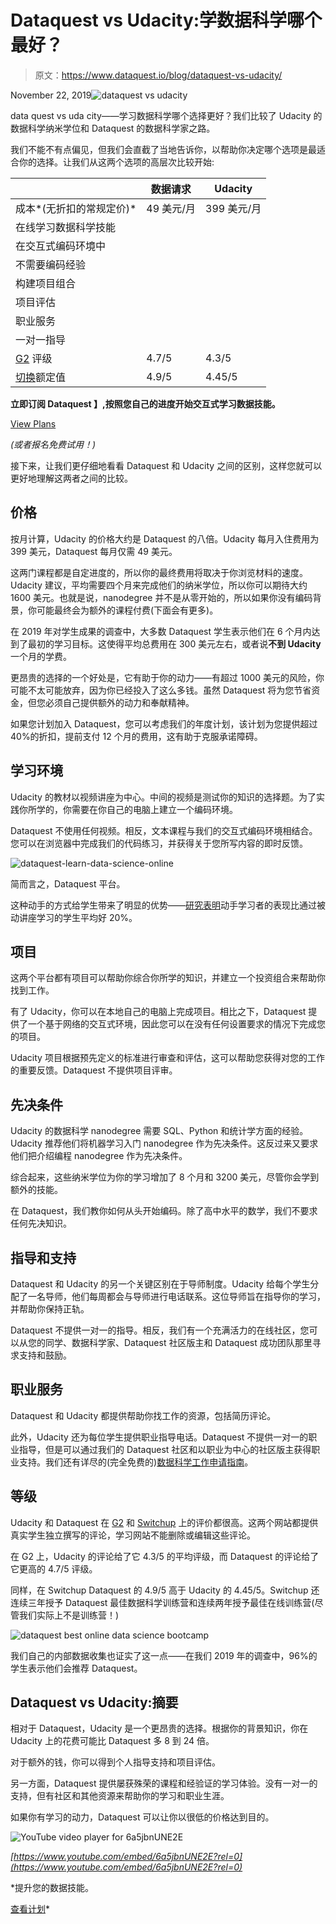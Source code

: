 # Dataquest vs Udacity:学数据科学哪个最好？

> 原文：<https://www.dataquest.io/blog/dataquest-vs-udacity/>

November 22, 2019![dataquest vs udacity](img/cd0dfd0ee71248c65dd67de6d76317fd.png)

data quest vs uda city——学习数据科学哪个选择更好？我们比较了 Udacity 的数据科学纳米学位和 Dataquest 的数据科学家之路。

我们不能不有点偏见，但我们会直截了当地告诉你，以帮助你决定哪个选项是最适合你的选择。让我们从这两个选项的高层次比较开始:

| ​ | **数据请求** | **Udacity** |
| --- | --- | --- |
| 成本*(无折扣的常规定价)* | 49 美元/月 | 399 美元/月 |
| 在线学习数据科学技能 |  |  |
| 在交互式编码环境中 |  |  |
| 不需要编码经验 |  |  |
| 构建项目组合 |  |  |
| 项目评估 |  |  |
| 职业服务 |  |  |
| 一对一指导 |  |  |
| [G2](https://www.g2.com/compare/dataquest-vs-udacity) 评级 | ​4.7/5 | ​4.3/5 |
| [切换](https://www.switchup.org/bootcamps/dataquest)额定值 | ​4.9/5 | ​4.45/5 |

**立即订阅 Dataquest 】,按照您自己的进度开始交互式学习数据技能。**

[View Plans](/subscribe)

*(或者报名免费试用！)*

接下来，让我们更仔细地看看 Dataquest 和 Udacity 之间的区别，这样您就可以更好地理解这两者之间的比较。

## 价格

按月计算，Udacity 的价格大约是 Dataquest 的八倍。Udacity 每月入住费用为 399 美元，Dataquest 每月仅需 49 美元。

这两门课程都是自定进度的，所以你的最终费用将取决于你浏览材料的速度。Udacity 建议，平均需要四个月来完成他们的纳米学位，所以你可以期待大约 1600 美元。也就是说，nanodegree 并不是从零开始的，所以如果你没有编码背景，你可能最终会为额外的课程付费(下面会有更多)。

在 2019 年对学生成果的调查中，大多数 Dataquest 学生表示他们在 6 个月内达到了最初的学习目标。这使得平均总费用在 300 美元左右，或者说**不到 Udacity** 一个月的学费。

更昂贵的选择的一个好处是，它有助于你的动力——有超过 1000 美元的风险，你可能不太可能放弃，因为你已经投入了这么多钱。虽然 Dataquest 将为您节省资金，但您必须自己提供额外的动力和奉献精神。

如果您计划加入 Dataquest，您可以考虑我们的年度计划，该计划为您提供超过 40%的折扣，提前支付 12 个月的费用，这有助于克服承诺障碍。

## 学习环境

Udacity 的教材以视频讲座为中心。中间的视频是测试你的知识的选择题。为了实践你所学的，你需要在你自己的电脑上建立一个编码环境。

Dataquest 不使用任何视频。相反，文本课程与我们的交互式编码环境相结合。您可以在浏览器中完成我们的代码练习，并获得关于您所写内容的即时反馈。

![dataquest-learn-data-science-online](img/8cbc4821ae1245a9fd02da67c90ed420.png "dataquest-learn-data-science-online")

简而言之，Dataquest 平台。

这种动手的方式给学生带来了明显的优势——[研究表明](https://www.dataquest.io/blog/video-text-learn-data-science-online/)动手学习者的表现比通过被动讲座学习的学生平均好 20%。

## 项目

这两个平台都有项目可以帮助你综合你所学的知识，并建立一个投资组合来帮助你找到工作。

有了 Udacity，你可以在本地自己的电脑上完成项目。相比之下，Dataquest 提供了一个基于网络的交互式环境，因此您可以在没有任何设置要求的情况下完成您的项目。

Udacity 项目根据预先定义的标准进行审查和评估，这可以帮助您获得对您的工作的重要反馈。Dataquest 不提供项目评审。

## 先决条件

Udacity 的数据科学 nanodegree 需要 SQL、Python 和统计学方面的经验。Udacity 推荐他们将机器学习入门 nanodegree 作为先决条件。这反过来又要求他们把介绍编程 nanodegree 作为先决条件。

综合起来，这些纳米学位为你的学习增加了 8 个月和 3200 美元，尽管你会学到额外的技能。

在 Dataquest，我们教你如何从头开始编码。除了高中水平的数学，我们不要求任何先决知识。

## 指导和支持

Dataquest 和 Udacity 的另一个关键区别在于导师制度。Udacity 给每个学生分配了一名导师，他们每周都会与导师进行电话联系。这位导师旨在指导你的学习，并帮助你保持正轨。

Dataquest 不提供一对一的指导。相反，我们有一个充满活力的在线社区，您可以从您的同学、数据科学家、Dataquest 社区版主和 Dataquest 成功团队那里寻求支持和鼓励。

## 职业服务

Dataquest 和 Udacity 都提供帮助你找工作的资源，包括简历评论。

此外，Udacity 还为每位学生提供职业指导电话。Dataquest 不提供一对一的职业指导，但是可以通过我们的 Dataquest 社区和以职业为中心的社区版主获得职业支持。我们还有详尽的(完全免费的)[数据科学工作申请指南](https://www.dataquest.io/blog/data-science-career-guide/)。

## 等级

Udacity 和 Dataquest 在 [G2](https://www.g2.com/compare/dataquest-vs-udacity) 和 [Switchup](https://www.switchup.org/bootcamps/dataquest) 上的评价都很高。这两个网站都提供真实学生独立撰写的评论，学习网站不能删除或编辑这些评论。

在 G2 上，Udacity 的评论给了它 4.3/5 的平均评级，而 Dataquest 的评论给了它更高的 4.7/5 评级。

同样，在 Switchup Dataquest 的 4.9/5 高于 Udacity 的 4.45/5。Switchup 还连续三年授予 Dataquest 最佳数据科学训练营和连续两年授予最佳在线训练营(尽管我们实际上不是训练营！)

![dataquest best online data science bootcamp](img/16a94c0da68ce8a6aba2679a0de177b7.png "dataquest best online data science bootcamp")

我们自己的内部数据收集也证实了这一点——在我们 2019 年的调查中，96%的学生表示他们会推荐 Dataquest。

## Dataquest vs Udacity:摘要

相对于 Dataquest，Udacity 是一个更昂贵的选择。根据你的背景知识，你在 Udacity 上的花费可能比 Dataquest 多 8 到 24 倍。

对于额外的钱，你可以得到个人指导支持和项目评估。

另一方面，Dataquest 提供屡获殊荣的课程和经验证的学习体验。没有一对一的支持，但有社区和其他资源来帮助你的学习和职业生涯。

如果你有学习的动力，Dataquest 可以让你以很低的价格达到目的。

![YouTube video player for 6a5jbnUNE2E](img/1abf55e66817f421c9b041572037fe56.png)

*[https://www.youtube.com/embed/6a5jbnUNE2E?rel=0](https://www.youtube.com/embed/6a5jbnUNE2E?rel=0)*

 *提升您的数据技能。

[查看计划](/subscribe)*